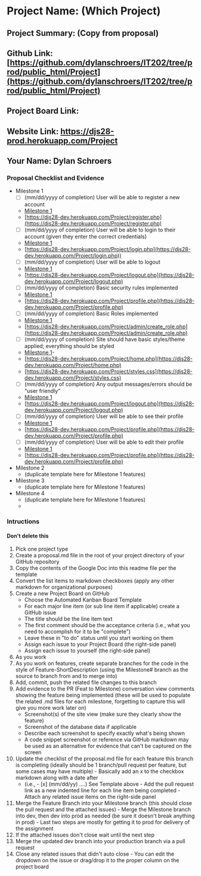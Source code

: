 # Project Name: (Which Project)
## Project Summary: (Copy from proposal)
## Github Link: [https://github.com/dylanschroers/IT202/tree/prod/public_html/Project](https://github.com/dylanschroers/IT202/tree/prod/public_html/Project)
## Project Board Link: 
## Website Link: https://djs28-prod.herokuapp.com/Project
## Your Name: Dylan Schroers

<!-- Line item / Feature template (use this for each bullet point) -- DO NOT DELETE THIS SECTION


- [ ] \(mm/dd/yyyy of completion) Feature Title (from the proposal bullet point, if it's a sub-point indent it properly)
  -  Link to related .md file: [Link Name](link url)

 End Line item / Feature Template -- DO NOT DELETE THIS SECTION --> 
 
 
### Proposal Checklist and Evidence

- Milestone 1
    - [ ] \(mm/dd/yyyy of completion) User will be able to register a new account
    -  [Milestone 1](https://github.com/dylanschroers/IT202/blob/Milestone1/public_html/Project/milestone1.md)
    -  [https://djs28-dev.herokuapp.com/Project/register.php](https://djs28-dev.herokuapp.com/Project/register.php)
    - [ ] \(mm/dd/yyyy of completion) User will be able to login to their account (given they enter the correct credentials)
    -  [Milestone 1](https://github.com/dylanschroers/IT202/blob/Milestone1/public_html/Project/milestone1.md)
    -  [https://djs28-dev.herokuapp.com/Project/login.php](https://djs28-dev.herokuapp.com/Project/login.php))
    - [ ] \(mm/dd/yyyy of completion) User will be able to logout
    -  [Milestone 1](https://github.com/dylanschroers/IT202/blob/Milestone1/public_html/Project/milestone1.md)
    -  [https://djs28-dev.herokuapp.com/Project/logout.php](https://djs28-dev.herokuapp.com/Project/logout.php)
    - [ ] \(mm/dd/yyyy of completion) Basic security rules implemented
    -  [Milestone 1](https://github.com/dylanschroers/IT202/blob/Milestone1/public_html/Project/milestone1.md)
    -  [https://djs28-dev.herokuapp.com/Project/profile.php](https://djs28-dev.herokuapp.com/Project/profile.php)
    - [ ] \(mm/dd/yyyy of completion) Basic Roles implemented
    -  [Milestone 1](https://github.com/dylanschroers/IT202/blob/Milestone1/public_html/Project/milestone1.md)
    -  [https://djs28-dev.herokuapp.com/Project/admin/create_role.php](https://djs28-dev.herokuapp.com/Project/admin/create_role.php)
    - [ ] \(mm/dd/yyyy of completion) Site should have basic styles/theme applied; everything should be styled
    -  [Milestone 1](https://github.com/dylanschroers/IT202/blob/Milestone1/public_html/Project/milestone1.md)-  
    -  [https://djs28-dev.herokuapp.com/Project/home.php](https://djs28-dev.herokuapp.com/Project/home.php)
    -  [https://djs28-dev.herokuapp.com/Project/styles.css](https://djs28-dev.herokuapp.com/Project/styles.css)
    - [ ] \(mm/dd/yyyy of completion) Any output messages/errors should be “user friendly”
    -  [Milestone 1](https://github.com/dylanschroers/IT202/blob/Milestone1/public_html/Project/milestone1.md)
    -  [https://djs28-dev.herokuapp.com/Project/logout.php](https://djs28-dev.herokuapp.com/Project/logout.php)
    - [ ] \(mm/dd/yyyy of completion) User will be able to see their profile
    -  [Milestone 1](https://github.com/dylanschroers/IT202/blob/Milestone1/public_html/Project/milestone1.md)
    -  [https://djs28-dev.herokuapp.com/Project/profile.php](https://djs28-dev.herokuapp.com/Project/profile.php)
    - [ ] \(mm/dd/yyyy of completion) User will be able to edit their profile
    -  [Milestone 1](https://github.com/dylanschroers/IT202/blob/Milestone1/public_html/Project/milestone1.md)
    -  [https://djs28-dev.herokuapp.com/Project/profile.php](https://djs28-dev.herokuapp.com/Project/profile.php)
- Milestone 2
  - (duplicate template here for Milestone 1 features)
- Milestone 3
  - (duplicate template here for Milestone 1 features)
- Milestone 4
  - (duplicate template here for Milestone 1 features)
  - 
### Intructions
#### Don't delete this
1. Pick one project type
2. Create a proposal.md file in the root of your project directory of your GitHub repository
3. Copy the contents of the Google Doc into this readme file per the template
4. Convert the list items to markdown checkboxes (apply any other markdown for organizational purposes)
5. Create a new Project Board on GitHub
   - Choose the Automated Kanban Board Template
   - For each major line item (or sub line item if applicable) create a GitHub issue
   - The title should be the line item text
   - The first comment should be the acceptance criteria (i.e., what you need to accomplish for it to be "complete")
   - Leave these in "to do" status until you start working on them
   - Assign each issue to your Project Board (the right-side panel)
   - Assign each issue to yourself (the right-side panel)
6. As you work
  1. As you work on features, create separate branches for the code in the style of Feature-ShortDescription (using the Milestone# branch as the source to branch from and to merge into)
  2. Add, commit, push the related file changes to this branch
  3. Add evidence to the PR (Feat to Milestone) conversation view comments showing the feature being implemented (these will be used to populate the related .md files for each milestone, forgetting to capture this will give you more work later on)
     - Screenshot(s) of the site view (make sure they clearly show the feature)
     - Screenshot of the database data if applicable
     - Describe each screenshot to specify exactly what's being shown
     - A code snippet screenshot or reference via GitHub markdown may be used as an alternative for evidence that can't be captured on the screen
  4. Update the checklist of the proposal.md file for each feature this branch is completing (ideally should be 1 branch/pull request per feature, but some cases may have multiple)
    - Basically add an x to the checkbox markdown along with a date after
      - (i.e.,   - [x] (mm/dd/yy) ....) See Template above
    - Add the pull request link as a new indented line for each line item being completed
    - Attach any related issue items on the right-side panel
  5. Merge the Feature Branch into your Milestone branch (this should close the pull request and the attached issues)
    - Merge the Milestone branch into dev, then dev into prod as needed (be sure it doesn't break anything in prod)
    - Last two steps are mostly for getting it to prod for delivery of the assignment 
  7. If the attached issues don't close wait until the next step
  8. Merge the updated dev branch into your production branch via a pull request
  9. Close any related issues that didn't auto close
    - You can edit the dropdown on the issue or drag/drop it to the proper column on the project board